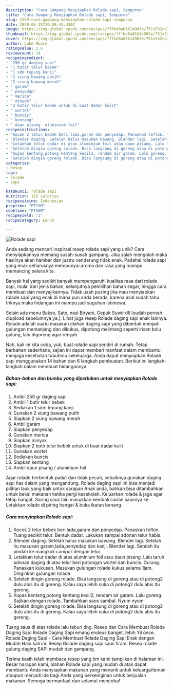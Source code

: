 ```yaml
---
description: "Cara Gampang Menyiapkan Rolade sapi, Sempurna"
title: "Cara Gampang Menyiapkan Rolade sapi, Sempurna"
slug: 1999-cara-gampang-menyiapkan-rolade-sapi-sempurna
date: 2020-05-15T20:59:41.430Z
image: https://img-global.cpcdn.com/recipes/fffbd8a01614903e/751x532cq70/rolade-sapi-foto-resep-utama.jpg
thumbnail: https://img-global.cpcdn.com/recipes/fffbd8a01614903e/751x532cq70/rolade-sapi-foto-resep-utama.jpg
cover: https://img-global.cpcdn.com/recipes/fffbd8a01614903e/751x532cq70/rolade-sapi-foto-resep-utama.jpg
author: Luke Moore
ratingvalue: 3.6
reviewcount: 14
recipeingredient:
- "250 gr daging sapi"
- "1 butir telur bebek"
- "1 sdm tepung kanji"
- "2 siung bawang putih"
- "2 siung bawang merah"
- " garam"
- " penyedap"
- " merica"
- " minyak"
- "2 butir telur bebek untuk di buat dadar kulit"
- " wortel"
- " buncis"
- " kentang"
- " daun pisang  aluminium foil"
recipeinstructions:
- "Kocok 2 telur bebek beri lada,garam dan penyedap. Panaskan teflon. Tuang sedikit telur. Bentuk dadar. Lakukan sampai adonan telur habis."
- "Blender daging. Setelah halus masukan bawang. Blender lagi. Setelah itu masukan garam,lada,penyedap dan kanji. Blender lagi. Setelah itu pindah ke mangkok campur dengan telur."
- "Letakkan telur dadar di atas aluminium foil atau daun pisang. Lalu taruh adonan daging di atas telur beri potongan wortel dan buncis. Gulung. Panaskan kukusan. Masukan gulungan rolade kukus selama 1jam. Dinginkan gulungan rolade."
- "Setelah dingin goreng rolade. Bisa langsung di goreng atau di potong2 dulu abis itu di goreng. Kalau saya lebih suka di potong2 dulu abis itu goreng."
- "Kupas kentang,potong kentang kecil2, rendam air garam. Lalu goreng. Sajikan dengan rolade. Tambahkan saos sambal. Nyum nyum"
- "Setelah dingin goreng rolade. Bisa langsung di goreng atau di potong2 dulu abis itu di goreng. Kalau saya lebih suka di potong2 dulu abis itu goreng."
categories:
- Resep
tags:
- rolade
- sapi

katakunci: rolade sapi 
nutrition: 115 calories
recipecuisine: Indonesian
preptime: "PT19M"
cooktime: "PT50M"
recipeyield: "1"
recipecategory: Lunch

---
```



![Rolade sapi](https://img-global.cpcdn.com/recipes/fffbd8a01614903e/751x532cq70/rolade-sapi-foto-resep-utama.jpg)

Anda sedang mencari inspirasi resep rolade sapi yang unik? Cara menyiapkannya memang susah-susah gampang. Jika salah mengolah maka hasilnya akan hambar dan justru cenderung tidak enak. Padahal rolade sapi yang enak seharusnya mempunyai aroma dan rasa yang mampu memancing selera kita.

Banyak hal yang sedikit banyak mempengaruhi kualitas rasa dari rolade sapi, mulai dari jenis bahan, selanjutnya pemilihan bahan segar, hingga cara membuat dan menyajikannya. Tidak usah pusing jika mau menyiapkan rolade sapi yang enak di mana pun anda berada, karena asal sudah tahu triknya maka hidangan ini mampu jadi suguhan istimewa.

Selain ada menu Bakso, Sate, nasi Biryani, Gepuk Suwir dll [sudah pernah diupload sebelumnya ya.]. Lihat juga resep Rolade daging sapi enak lainnya. Rolade adalah suatu masakan olahan daging sapi yang dibentuk menjadi gulungan memanjang dan dikukus, dipotong melintang seperti irisan bolu gulung, lalu digoreng agar renyah.


Nah, kali ini kita coba, yuk, buat rolade sapi sendiri di rumah. Tetap berbahan sederhana, sajian ini dapat memberi manfaat dalam membantu menjaga kesehatan tubuhmu sekeluarga. Anda dapat menyiapkan Rolade sapi menggunakan 14 bahan dan 6 langkah pembuatan. Berikut ini langkah-langkah dalam membuat hidangannya.

<!--inarticleads1-->

##### Bahan-bahan dan bumbu yang diperlukan untuk menyiapkan Rolade sapi:

1. Ambil 250 gr daging sapi
1. Ambil 1 butir telur bebek
1. Sediakan 1 sdm tepung kanji
1. Gunakan 2 siung bawang putih
1. Siapkan 2 siung bawang merah
1. Ambil  garam
1. Siapkan  penyedap
1. Gunakan  merica
1. Siapkan  minyak
1. Siapkan 2 butir telur bebek untuk di buat dadar kulit
1. Gunakan  wortel
1. Sediakan  buncis
1. Siapkan  kentang
1. Ambil  daun pisang / aluminium foil


Agar rolade berbentuk padat dan tidak pecah, sebaiknya gunakan daging sapi has dalam yang mengandung. Rolade daging sapi ini bisa menjadi pilihan lauk yang baik untuk sarapan Anak anda, bahkan bisa ditambahkan untuk bekal makanan ketika pergi kesekolah. Keluarkan rolade &amp; jaga agar tetap hangat. Saring saus lalu masukkan kembali cairan sausnya ke Letakkan rolade di piring hangat &amp; buka ikatan benang. 

<!--inarticleads2-->

##### Cara menyiapkan Rolade sapi:

1. Kocok 2 telur bebek beri lada,garam dan penyedap. Panaskan teflon. Tuang sedikit telur. Bentuk dadar. Lakukan sampai adonan telur habis.
1. Blender daging. Setelah halus masukan bawang. Blender lagi. Setelah itu masukan garam,lada,penyedap dan kanji. Blender lagi. Setelah itu pindah ke mangkok campur dengan telur.
1. Letakkan telur dadar di atas aluminium foil atau daun pisang. Lalu taruh adonan daging di atas telur beri potongan wortel dan buncis. Gulung. Panaskan kukusan. Masukan gulungan rolade kukus selama 1jam. Dinginkan gulungan rolade.
1. Setelah dingin goreng rolade. Bisa langsung di goreng atau di potong2 dulu abis itu di goreng. Kalau saya lebih suka di potong2 dulu abis itu goreng.
1. Kupas kentang,potong kentang kecil2, rendam air garam. Lalu goreng. Sajikan dengan rolade. Tambahkan saos sambal. Nyum nyum
1. Setelah dingin goreng rolade. Bisa langsung di goreng atau di potong2 dulu abis itu di goreng. Kalau saya lebih suka di potong2 dulu abis itu goreng.


Tuang saus di atas rolade lalu taburi dng. Resep dan Cara Membuat Rolade Daging Sapi Rolade Daging Sapi emang endeus banget. lebih Yıl önce. Rolade Daging Sapi - Cara Membuat Rolade Daging Sapi Enak dengan Mudah Halo kali ini. Resep Rolade daging sapi saus tiram. Resep rolade gulung daging SAPI mudah dan gampang. 

Terima kasih telah membaca resep yang tim kami tampilkan di halaman ini. Besar harapan kami, olahan Rolade sapi yang mudah di atas dapat membantu Anda menyiapkan makanan yang menarik untuk keluarga/teman ataupun menjadi ide bagi Anda yang berkeinginan untuk berjualan makanan. Semoga bermanfaat dan selamat mencoba!
